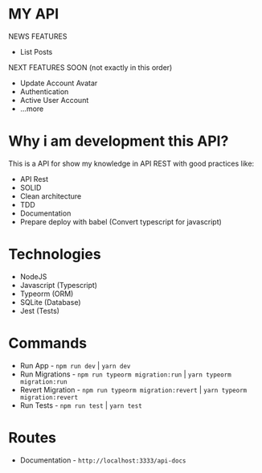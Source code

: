 # MY API

NEWS FEATURES

* List Posts

NEXT FEATURES SOON (not exactly in this order)

* Update Account Avatar
* Authentication
* Active User Account
* ...more

# Why i am development this API?

This is a API for show my knowledge in API REST with good practices like:

* API Rest
* SOLID
* Clean architecture
* TDD
* Documentation
* Prepare deploy with babel (Convert typescript for javascript)

# Technologies

* NodeJS
* Javascript (Typescript)
* Typeorm (ORM)
* SQLite (Database)
* Jest (Tests)

# Commands

* Run App - `npm run dev` | `yarn dev`
* Run Migrations - `npm run typeorm migration:run` | `yarn typeorm migration:run`
* Revert Migration - `npm run typeorm migration:revert` | `yarn typeorm migration:revert`
* Run Tests - `npm run test` | `yarn test`

# Routes

* Documentation - `http://localhost:3333/api-docs`